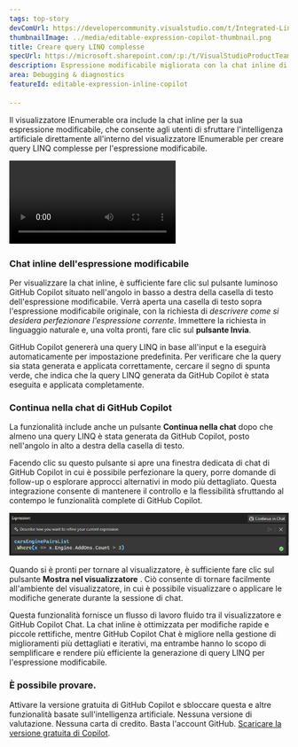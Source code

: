 ```yaml
---
tags: top-story
devComUrl: https://developercommunity.visualstudio.com/t/Integrated-Linq-Editor/442398
thumbnailImage: ../media/editable-expression-copilot-thumbnail.png
title: Creare query LINQ complesse
specUrl: https://microsoft.sharepoint.com/:p:/t/VisualStudioProductTeam/ETycaBw7iJdFhgYRYWGSa34BXJEaakZ2PCrAWHmhkEbAsA?e=7hIYoO
description: Espressione modificabile migliorata con la chat inline di GitHub Copilot direttamente nel visualizzatore IEnumerable.
area: Debugging & diagnostics
featureId: editable-expression-inline-copilot

---
```



Il visualizzatore IEnumerable ora include la chat inline per la sua espressione modificabile, che consente agli utenti di sfruttare l'intelligenza artificiale direttamente all'interno del visualizzatore IEnumerable per creare query LINQ complesse per l'espressione modificabile. 

![Chat inline del visualizzatore IEnumerable](../media/editable-expression-inline-copilot.mp4)

### Chat inline dell'espressione modificabile

Per visualizzare la chat inline, è sufficiente fare clic sul pulsante luminoso GitHub Copilot situato nell'angolo in basso a destra della casella di testo dell'espressione modificabile. Verrà aperta una casella di testo sopra l'espressione modificabile originale, con la richiesta di *descrivere come si desidera perfezionare l'espressione corrente*. Immettere la richiesta in linguaggio naturale e, una volta pronti, fare clic sul **pulsante Invia**.

GitHub Copilot genererà una query LINQ in base all'input e la eseguirà automaticamente per impostazione predefinita. Per verificare che la query sia stata generata e applicata correttamente, cercare il segno di spunta verde, che indica che la query LINQ generata da GitHub Copilot è stata eseguita e applicata completamente.

### Continua nella chat di GitHub Copilot
La funzionalità include anche un pulsante **Continua nella chat** dopo che almeno una query LINQ è stata generata da GitHub Copilot, posto nell'angolo in alto a destra della casella di testo. 

Facendo clic su questo pulsante si apre una finestra dedicata di chat di GitHub Copilot in cui è possibile perfezionare la query, porre domande di follow-up o esplorare approcci alternativi in modo più dettagliato. Questa integrazione consente di mantenere il controllo e la flessibilità sfruttando al contempo le funzionalità complete di GitHub Copilot.

![Espressione modificabile inline GitHub Copilot](../media/editable-expression-copilot.png)

Quando si è pronti per tornare al visualizzatore, è sufficiente fare clic sul pulsante **Mostra nel visualizzatore** . Ciò consente di tornare facilmente all'ambiente del visualizzatore, in cui è possibile visualizzare o applicare le modifiche generate durante la sessione di chat.

Questa funzionalità fornisce un flusso di lavoro fluido tra il visualizzatore e GitHub Copilot Chat. La chat inline è ottimizzata per modifiche rapide e piccole rettifiche, mentre GitHub Copilot Chat è migliore nella gestione di miglioramenti più dettagliati e iterativi, ma entrambe hanno lo scopo di semplificare e rendere più efficiente la generazione di query LINQ per l'espressione modificabile.

### È possibile provare.
Attivare la versione gratuita di GitHub Copilot e sbloccare questa e altre funzionalità basate sull'intelligenza artificiale.
 Nessuna versione di valutazione. Nessuna carta di credito. Basta l'account GitHub. [Scaricare la versione gratuita di Copilot](vscmd://View.GitHub.Copilot.Chat).
